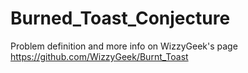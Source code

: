 # Burned_Toast_Conjecture
Problem definition and more info on WizzyGeek's page
https://github.com/WizzyGeek/Burnt_Toast
